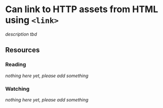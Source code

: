 # Can link to HTTP assets from HTML using `<link>`

_description tbd_

## Resources

### Reading

_nothing here yet, please add something_

### Watching

_nothing here yet, please add something_
